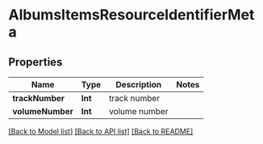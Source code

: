 # AlbumsItemsResourceIdentifierMeta

## Properties
Name | Type | Description | Notes
------------ | ------------- | ------------- | -------------
**trackNumber** | **Int** | track number | 
**volumeNumber** | **Int** | volume number | 

[[Back to Model list]](../README.md#documentation-for-models) [[Back to API list]](../README.md#documentation-for-api-endpoints) [[Back to README]](../README.md)



